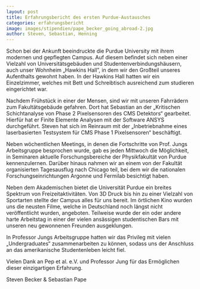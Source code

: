 ```yaml
---
layout: post
title: Erfahrungsbericht des ersten Purdue-Austausches
categories: erfahrungsbericht
image: images/stipendien/pape_becker_going_abroad-2.jpg
author: Steven, Sebastian, Henning
---
```


Schon bei der Ankunft beeindruckte die Purdue University mit ihrem modernen und gepflegten Campus.  Auf diesem befindet sich neben einer Vielzahl von Universitätsgebäuden und Studentenverbindungshäusern, auch unser Wohnheim „Hawkins Hall”, in dem wir den Großteil unseres Aufenthalts gewohnt haben. In der Hawkins Hall hatten wir ein Einzelzimmer, welches mit Bett und Schreibtisch ausreichend zum studieren eingerichtet war.

Nachdem Frühstück in einer der Mensen, sind wir mit unseren Fahrrädern zum Fakultätsgebäude gefahren. Dort hat Sebastian an der „Kritischen Schichtanalyse von Phase 2 Pixelsensoren des  CMS Detektors“ gearbeitet. Hierfür hat er Finite Elemente Analysen mit der Software ANSYS durchgeführt. Steven hat sich im Reinraum mit der „Inbetriebnahme eines laserbasierten Testsystem für CMS Phase 1 Pixelsensoren“ beschäftigt.

Neben wöchentlichen Meetings, in denen die Fortschritte von Prof. Jungs Arbeitsgruppe besprochen wurde, gab es jeden Mittwoch die Möglichkeit, in Seminaren aktuelle Forschungsbereiche der Physikfakultät von Purdue kennenzulernen. Darüber hinaus nahmen wir an einem von der Fakultät organisierten Tagesausflug nach Chicago teil, bei dem wir die nationalen Forschungseinrichtungen Argonne und Fermilab besichtigt haben.

Neben dem Akademischen bietet die Universität Purdue ein breites Spektrum von Freizeitaktivitäten. Von 3D Druck bis hin zu einer Vielzahl von Sportarten stellte der Campus alles für uns bereit. Im örtlichen Kino wurden uns die neusten Filme, welche in Deutschland noch längst nicht veröffentlicht wurden, angeboten. Teilweise wurde der ein oder andere harte Arbeitstag in einer der vielen ansässigen studentischen Bars mit unseren neu gewonnenen Freunden ausgeklungen.

In Professor Jungs Arbeitsgruppe hatten wir das Privileg mit vielen „Undergraduates“ zusammenarbeiten zu können, sodass uns der Anschluss an das amerikanische Studentenleben leicht fiel.

Vielen Dank an Pep et al. e.V. und Professor Jung für das Ermöglichen dieser einzigartigen Erfahrung.

Steven Becker & Sebastian Pape
